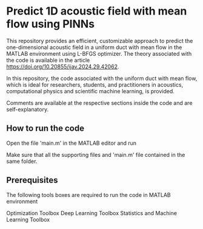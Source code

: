 # Predict 1D acoustic field with mean flow using PINNs
This repository provides an efficient, customizable approach to predict the one-dimensional acoustic field in a uniform duct with mean flow in the MATLAB environment using L-BFGS optimizer. The theory associated with the code is available in the article https://doi.org/10.20855/ijav.2024.29.42062. 

In this repository, the code associated with the uniform duct with mean flow, which is ideal for researchers, students, and practitioners in acoustics, computational physics and scientific machine learning, is provided.

Comments are available at the respective sections inside the code and are self-explanatory.

## How to run the code
Open the file 'main.m' in the MATLAB editor and run

Make sure that all the supporting files and 'main.m' file contained in the same folder.

## Prerequisites
The following tools boxes are required to run the code in MATLAB environment

Optimization Toolbox
Deep Learning Toolbox
Statistics and Machine Learning Toolbox
